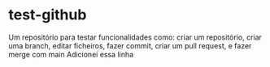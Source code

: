 # test-github
Um repositório para testar funcionalidades como: criar um repositório, criar uma branch, editar ficheiros, fazer commit, criar um pull request, e fazer merge com main
Adicionei essa linha
